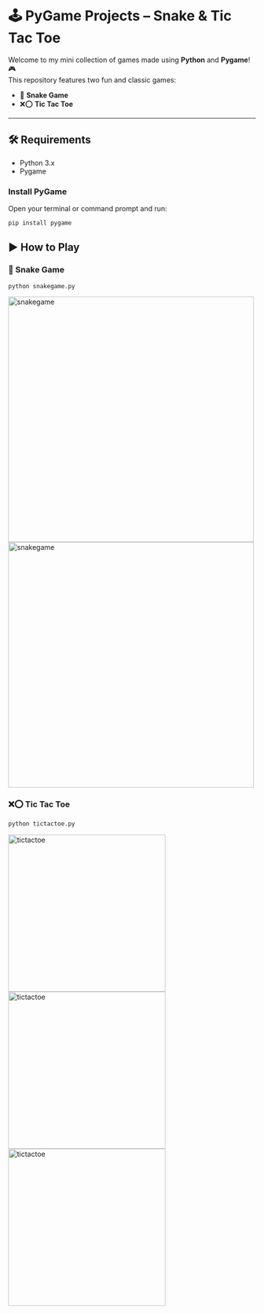 # 🕹️ PyGame Projects – Snake & Tic Tac Toe

Welcome to my mini collection of games made using **Python** and **Pygame**! 🎮  
This repository features two fun and classic games:

- 🐍 **Snake Game**
- ❌⭕ **Tic Tac Toe**

---

## 🛠 Requirements

- Python 3.x
- Pygame

### Install PyGame

Open your terminal or command prompt and run:

```bash
pip install pygame

```

## ▶️ How to Play

### 🐍 Snake Game

```bash
python snakegame.py
```
<img src="https://github.com/user-attachments/assets/c89445d5-73f6-427f-95d6-beb84a15de44" alt="snakegame" height="500" width="500" />
<img src="https://github.com/user-attachments/assets/8dfdbf35-7b9a-4f21-9c01-0a7437d0d958" alt="snakegame" height="500" width="500"/>


### ❌⭕ Tic Tac Toe

```bash
python tictactoe.py
```
<img src="https://github.com/user-attachments/assets/2cf9137c-4905-473d-bd0a-2d00f74c6b21" alt="tictactoe" height="320" width="320" />
<img src="https://github.com/user-attachments/assets/f9fb4a1c-8d41-4cd5-93f6-911811c9a6bc" alt="tictactoe" height="320" width="320" />
<img src="https://github.com/user-attachments/assets/e8a7c461-8e43-402c-8692-2e3c9e7b8252" alt="tictactoe" height="320" width="320" />
